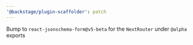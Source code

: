 ```yaml
---
'@backstage/plugin-scaffolder': patch
---
```


Bump to `react-jsonschema-form@v5-beta` for the `NextRouter` under `@alpha` exports
